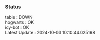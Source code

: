 ### Status


table : DOWN  
hogwarts : OK  
icy-bot : OK  
Latest Update : 2024-10-03 10:10:44.025198
